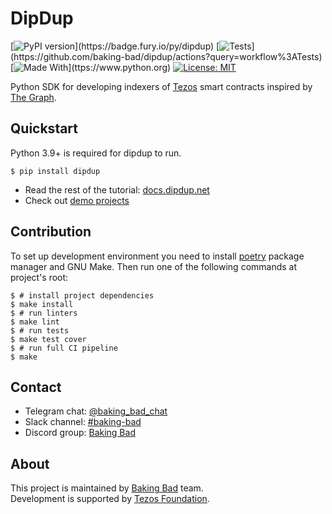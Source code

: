 # DipDup

[![PyPI version](https://badge.fury.io/py/dipdup.svg?)](https://badge.fury.io/py/dipdup)
[![Tests](https://github.com/dipdup-net/dipdup-py/workflows/Tests/badge.svg?)](https://github.com/baking-bad/dipdup/actions?query=workflow%3ATests)
[![Made With](https://img.shields.io/badge/made%20with-python-blue.svg?)](ttps://www.python.org)
[![License: MIT](https://img.shields.io/badge/License-MIT-yellow.svg)](https://opensource.org/licenses/MIT)

Python SDK for developing indexers of [Tezos](https://tezos.com/) smart contracts inspired by [The Graph](https://thegraph.com/).

## Quickstart

Python 3.9+ is required for dipdup to run.

```shell
$ pip install dipdup
```

* Read the rest of the tutorial: [docs.dipdup.net](https://docs.dipdup.net/)  
* Check out [demo projects](https://github.com/dipdup-net/dipdup-py/tree/master/src)

## Contribution

To set up development environment you need to install [poetry](https://python-poetry.org/docs/#installation) package manager and GNU Make. Then run one of the following commands at project's root:

```shell
$ # install project dependencies
$ make install
$ # run linters
$ make lint
$ # run tests
$ make test cover
$ # run full CI pipeline
$ make
```

## Contact
* Telegram chat: [@baking_bad_chat](https://t.me/baking_bad_chat)
* Slack channel: [#baking-bad](https://tezos-dev.slack.com/archives/CV5NX7F2L)
* Discord group: [Baking Bad](https://discord.gg/JZKhv7uW)

## About
This project is maintained by [Baking Bad](https://baking-bad.org/) team.  
Development is supported by [Tezos Foundation](https://tezos.foundation/).
